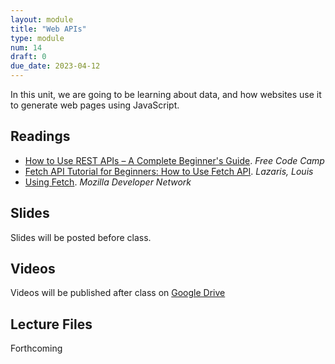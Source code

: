 ```yaml
---
layout: module
title: "Web APIs"
type: module
num: 14
draft: 0
due_date: 2023-04-12
---
```


In this unit, we are going to be learning about data, and how websites use it to generate web pages using JavaScript.


## Readings
* <a href="https://www.freecodecamp.org/news/how-to-use-rest-api/" target="_blank">How to Use REST APIs – A Complete Beginner's Guide</a>. <em>Free Code Camp</em>  
* <a href="https://www.codeinwp.com/blog/fetch-api-tutorial-for-beginners/" target="_blank">Fetch API Tutorial for Beginners: How to Use Fetch API</a>. <em>Lazaris, Louis</em>  
* <a href="https://developer.mozilla.org/en-US/docs/Web/API/Fetch_API/Using_Fetch" target="_blank">Using Fetch</a>. <em>Mozilla Developer Network</em>  


## Slides
Slides will be posted before class.
<!-- * <a href="https://docs.google.com/presentation/d/1YpQ_wzcyhUWG64uNMSfW4QKO4lS9ZLL2mJYjMrRJMoY/edit?usp=sharing" target="_blank">Lecture 20: While Loops</a> -->

## Videos
Videos will be published after class on <a href="https://drive.google.com/drive/folders/1O7exzeo0Wg-RmAN7W20R10SSHdEt75Mx" target="_blank">Google Drive</a>

## Lecture Files
Forthcoming